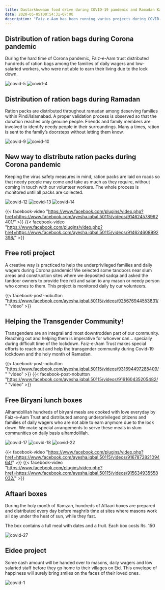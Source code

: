 ```yaml
---
title: Dastarkhuwaan food drive during COVID-19 pandemic and Ramadan Kareem
date: 2020-05-05T00:54:31-07:00
description: "Faiz-e-Aam has been running varius projects during COVID-19 lockdown and Ramdan Kareem."
---
```


## Distribution of ration bags during Corona pandemic

During the hard time of Corona pandemic, Faiz-e-Aam trust distributed hundreds of ration bags among the families of daily wagers and low-salaried workers, who were not able to earn their living due to the lock down.

![covid-5](/img/covid/covid-5.webp)
![covid-4](/img/covid/covid-4.webp)

## Distribution of ration bags during Ramadan

Ration packs are distributed throughout ramadan among deserving families within Pindi/Islamabad. A proper validation process is observed so that the donation reaches only genuine people. Friends and family members are involved to identify needy people in their surroundings. Many a times, ration is sent to the family’s doorsteps without letting them know.

![covid-9](/img/covid/covid-9.webp)
![covid-10](/img/covid/covid-10.webp)

## New way to distribute ration packs during Corona pandemic

Keeping the virus safety measures in mind, ration packs are laid on roads so that needy people may come and take as much as they require, without coming in touch with our volunteer workers. The whole process is monitored until all packs are collected.

![covid-12](/img/covid/covid-12.webp)
![covid-13](/img/covid/covid-13.webp)
![covid-14](/img/covid/covid-14.webp)

{{< facebook-video "https://www.facebook.com/plugins/video.php?href=https://www.facebook.com/ayesha.iqbal.50115/videos/914624578992401/" >}}
{{< facebook-video "https://www.facebook.com/plugins/video.php?href=https://www.facebook.com/ayesha.iqbal.50115/videos/914624608992398/" >}}

## Free roti project

A creative way is practiced to help the underprivileged families and daily wagers during Corona pandemic! We selected some tandoors near slum areas and construction sites where we deposited sadqa and asked the tandoor owners to provide free roti and salan to any mason or needy person who comes to them. This project is monitored daily by our volunteers.

{{< facebook-post-nobutton "https://www.facebook.com/ayesha.iqbal.50115/videos/925676944553831/" "video" >}}

## Helping the Transgender Community!

Transgenders are an integral and most downtrodden part of our community. Reaching out and helping them is imperative for whoever can... specially during difficult time of the lockdown. Faiz-e-Aam Trust makes special efforts to reach out and help the transgender community during Covid-19 lockdown and the holy month of Ramadan.

{{< facebook-post-nobutton "https://www.facebook.com/ayesha.iqbal.50115/videos/931694497285409/" "video" >}}
{{< facebook-post-nobutton "https://www.facebook.com/ayesha.iqbal.50115/videos/919160435205482/" "video" >}}

## Free Biryani lunch boxes

Alhamdolillah hundreds of biryani meals are cooked with love everyday by Faiz-e-Aam Trust and distributed among underprivileged citizens and families of daily wagers who are not able to earn anymore due to the lock down. We make special arrangements to serve these meals in slum communities on daily basis alhamdolillah.

![covid-17](/img/covid/covid-17.webp)
![covid-18](/img/covid/covid-18.webp)
![covid-22](/img/covid/covid-22.webp)

{{< facebook-video "https://www.facebook.com/plugins/video.php?href=https://www.facebook.com/ayesha.iqbal.50115/videos/916787282109464/" >}}
{{< facebook-video "https://www.facebook.com/plugins/video.php?href=https://www.facebook.com/ayesha.iqbal.50115/videos/915634935558032/" >}}

## Aftaari boxes

During the holy month of Ramzan, hundreds of Aftaari boxes are prepared and distributed every day before maghrib time at sites where masons work all day under the heat of sun, while they fast.

The box contains a full meal with dates and a fruit. Each box costs Rs. 150

![covid-27](/img/covid/covid-27.webp)

## Eidee project

Some cash amount will be handed over to masons, daily wagers and low salaried staff before they go home to their villages on Eid. This envelope of happiness will surely bring smiles on the faces of their loved ones.

![covid-1](/img/covid/covid-1.webp)
